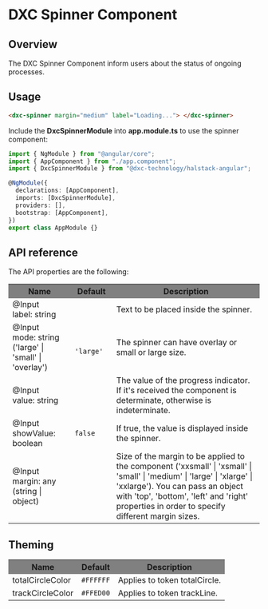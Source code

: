 # DXC Spinner Component

## Overview

The DXC Spinner Component inform users about the status of ongoing processes.

## Usage

```html
<dxc-spinner margin="medium" label="Loading..."> </dxc-spinner>
```

Include the **DxcSpinnerModule** into **app.module.ts** to use the spinner component:

```ts
import { NgModule } from "@angular/core";
import { AppComponent } from "./app.component";
import { DxcSpinnerModule } from "@dxc-technology/halstack-angular";

@NgModule({
  declarations: [AppComponent],
  imports: [DxcSpinnerModule],
  providers: [],
  bootstrap: [AppComponent],
})
export class AppModule {}
```

## API reference

The API properties are the following:

<table>
    <tr style="background-color: grey">
        <th>Name</th>
        <th>Default</th>
        <th>Description</th>
    </tr>
    <tr>
        <td>@Input<br>label: string</td>
        <td></td>
        <td>Text to be placed inside the spinner.</td>
    </tr>
    <tr>
        <td>@Input<br>mode: string ('large' | 'small' | 'overlay')</td>
        <td>
        <code>
            'large'
        </code>
        </td>
        <td>The spinner can have overlay or small or large size. </td>
    </tr>
    <tr>
        <td>@Input<br>value: string</td>
        <td></td>
        <td>
        The value of the progress indicator. If it's received the component is
        determinate, otherwise is indeterminate.
        </td>
    </tr>
    <tr>
        <td>@Input<br>showValue: boolean</td>
        <td>
        <code>false</code>
        </td>
        <td>If true, the value is displayed inside the spinner.</td>
    </tr>
    <tr>
        <td>@Input<br>margin: any (string | object)</td>
        <td></td>
        <td>
        Size of the margin to be applied to the component ('xxsmall' |
        'xsmall' | 'small' | 'medium' | 'large' | 'xlarge' | 'xxlarge'). You
        can pass an object with 'top', 'bottom', 'left' and 'right' properties
        in order to specify different margin sizes.
        </td>
    </tr>
</table>

## Theming

<table>
    <tr style="background-color: grey">
        <th>Name</th>
        <th>Default</th>
        <th>Description</th>
    </tr>
    <tr>
        <td>totalCircleColor</td>
        <td><code>#FFFFFF</code></td>
        <td>Applies to token totalCircle.</td>
    </tr>
    <tr>
        <td>trackCircleColor</td>
        <td><code>#FFED00</code></td>
        <td>Applies to token trackLine.</td>
    </tr>
</table>
